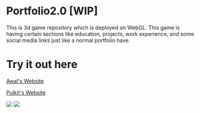 # Portfolio2.0 [WIP]
This is 3d game repository which is deployed on WebGL. 
This game is having certain sections like education, projects, work experience, and some social media links just like a normal portfolio have. 


# Try it out here
 [Awal's Website](https://awalrajsingh.in/)

 [Pulkit's Website](https://pulkitmidha.com/game/)


![](https://github.com/midopooler/Portfolio2.0/blob/main/Screenshot_1.png)
![](https://github.com/midopooler/Portfolio2.0/blob/main/Screenshot_2.png)
